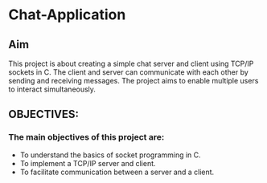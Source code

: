 # Chat-Application
## Aim
This project is about creating a simple chat server and client using TCP/IP sockets in C. The client and server can communicate with each other by sending and receiving messages. The project aims to enable multiple users to interact simultaneously.
## OBJECTIVES:
### The main objectives of this project are:
- To understand the basics of socket programming in C.
- To implement a TCP/IP server and client.
- To facilitate communication between a server and a client.
